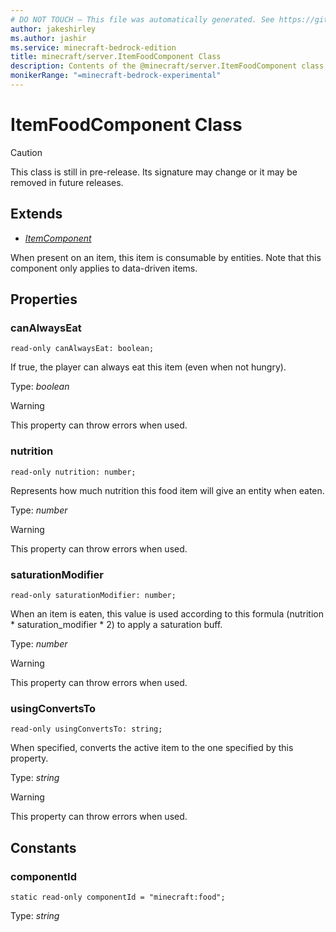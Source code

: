 ```yaml
---
# DO NOT TOUCH — This file was automatically generated. See https://github.com/mojang/minecraftapidocsgenerator to modify descriptions, examples, etc.
author: jakeshirley
ms.author: jashir
ms.service: minecraft-bedrock-edition
title: minecraft/server.ItemFoodComponent Class
description: Contents of the @minecraft/server.ItemFoodComponent class.
monikerRange: "=minecraft-bedrock-experimental"
---
```

# ItemFoodComponent Class

> [!CAUTION]
> This class is still in pre-release.  Its signature may change or it may be removed in future releases.

## Extends
- [*ItemComponent*](ItemComponent.md)

When present on an item, this item is consumable by entities. Note that this component only applies to data-driven items.

## Properties

### **canAlwaysEat**
`read-only canAlwaysEat: boolean;`

If true, the player can always eat this item (even when not hungry).

Type: *boolean*
    
> [!WARNING]
> This property can throw errors when used.

### **nutrition**
`read-only nutrition: number;`

Represents how much nutrition this food item will give an entity when eaten.

Type: *number*
    
> [!WARNING]
> This property can throw errors when used.

### **saturationModifier**
`read-only saturationModifier: number;`

When an item is eaten, this value is used according to this formula (nutrition * saturation_modifier * 2) to apply a saturation buff.

Type: *number*
    
> [!WARNING]
> This property can throw errors when used.

### **usingConvertsTo**
`read-only usingConvertsTo: string;`

When specified, converts the active item to the one specified by this property.

Type: *string*
    
> [!WARNING]
> This property can throw errors when used.

## Constants

### **componentId**
`static read-only componentId = "minecraft:food";`

Type: *string*
